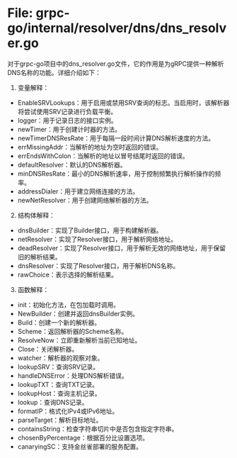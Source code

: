 # File: grpc-go/internal/resolver/dns/dns_resolver.go

对于grpc-go项目中的dns_resolver.go文件，它的作用是为gRPC提供一种解析DNS名称的功能。详细介绍如下：

1. 变量解释：
- EnableSRVLookups：用于启用或禁用SRV查询的标志。当启用时，该解析器将尝试使用SRV记录进行负载平衡。
- logger：用于记录日志的接口实例。
- newTimer：用于创建计时器的方法。
- newTimerDNSResRate：用于每隔一段时间计算DNS解析速度的方法。
- errMissingAddr：当解析的地址为空时返回的错误。
- errEndsWithColon：当解析的地址以冒号结尾时返回的错误。
- defaultResolver：默认的DNS解析器。
- minDNSResRate：最小的DNS解析速率，用于控制频繁执行解析操作的频率。
- addressDialer：用于建立网络连接的方法。
- newNetResolver：用于创建网络解析器的方法。

2. 结构体解释：
- dnsBuilder：实现了Builder接口，用于构建解析器。
- netResolver：实现了Resolver接口，用于解析网络地址。
- deadResolver：实现了Resolver接口，用于解析无效的网络地址，用于保留旧的解析结果。
- dnsResolver：实现了Resolver接口，用于解析DNS名称。
- rawChoice：表示选择的解析结果。

3. 函数解释：
- init：初始化方法，在包加载时调用。
- NewBuilder：创建并返回dnsBuilder实例。
- Build：创建一个新的解析器。
- Scheme：返回解析器的Scheme名称。
- ResolveNow：立即重新解析当前已知地址。
- Close：关闭解析器。
- watcher：解析器的观察对象。
- lookupSRV：查询SRV记录。
- handleDNSError：处理DNS解析错误。
- lookupTXT：查询TXT记录。
- lookupHost：查询主机记录。
- lookup：查询DNS记录。
- formatIP：格式化IPv4或IPv6地址。
- parseTarget：解析目标地址。
- containsString：检查字符串切片中是否包含指定字符串。
- chosenByPercentage：根据百分比设置选项。
- canaryingSC：支持金丝雀部署的服务配置。

